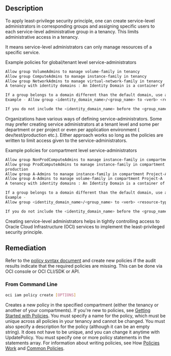 ## Description

To apply least-privilege security principle, one can create service-level administrators in corresponding groups and assigning specific users to each service-level administrative group in a tenancy. This limits administrative access in a tenancy.

It means service-level administrators can only manage resources of a specific service.

Example policies for global/tenant level service-administrators

```bash
Allow group VolumeAdmins to manage volume-family in tenancy
Allow group ComputeAdmins to manage instance-family in tenancy
Allow group NetworkAdmins to manage virtual-network-family in tenancy
A tenancy with identity domains : An Identity Domain is a container of users, groups, Apps and other security configurations. A tenancy that has Identity Domains available comes seeded with a 'Default' identity domain.

If a group belongs to a domain different than the default domain, use a domain prefix in the policy statements.
Example - Allow group <identity_domain_name>/<group_name> to <verb> <resource-type> in compartment <compartment_name>

If you do not include the <identity_domain_name> before the <group_name>, then the policy statement is evaluated as though the group belongs to the default identity domain.
```

Organizations have various ways of defining service-administrators. Some may prefer creating service administrators at a tenant level and some per department or per project or even per application environment ( dev/test/production etc.). Either approach works so long as the policies are written to limit access given to the service-administrators.

Example policies for compartment level service-administrators

```bash
Allow group NonProdComputeAdmins to manage instance-family in compartment dev
Allow group ProdComputeAdmins to manage instance-family in compartment
production
Allow group A-Admins to manage instance-family in compartment Project-A
Allow group A-Admins to manage volume-family in compartment Project-A
A tenancy with identity domains : An Identity Domain is a container of users, groups, Apps and other security configurations. A tenancy that has Identity Domains available comes seeded with a 'Default' identity domain.

If a group belongs to a domain different than the default domain, use a domain prefix in the policy statements.
Example -
Allow group <identity_domain_name>/<group_name> to <verb> <resource-type> in compartment <compartment_name>

If you do not include the <identity_domain_name> before the <group_name>, then the policy statement is evaluated as though the group belongs to the default identity domain.
```

Creating service-level administrators helps in tightly controlling access to Oracle Cloud Infrastructure (OCI) services to implement the least-privileged security principle.

## Remediation

Refer to the [policy syntax document](https://docs.cloud.oracle.com/en-us/iaas/Content/Identity/Concepts/policysyntax.htm) and create new policies if the audit results indicate that the required policies are missing. This can be done via OCI console or OCI CLI/SDK or API.

### From Command Line

```bash
oci iam policy create [OPTIONS]
```

Creates a new policy in the specified compartment (either the tenancy or another of your compartments). If you're new to policies, see [Getting Started with Policies](https://docs.cloud.oracle.com/Content/Identity/Concepts/policygetstarted.htm). You must specify a name for the policy, which must be unique across all policies in your tenancy and cannot be changed. You must also specify a description for the policy (although it can be an empty string). It does not have to be unique, and you can change it anytime with UpdatePolicy. You must specify one or more policy statements in the statements array. For information about writing policies, see How [Policies Work](https://docs.cloud.oracle.com/Content/Identity/Concepts/policies.htm) and [Common Policies](https://docs.cloud.oracle.com/Content/Identity/Concepts/commonpolicies.htm).